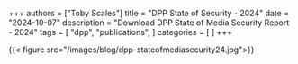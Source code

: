 
+++
authors = ["Toby Scales"]
title = "DPP State of Security - 2024"
date = "2024-10-07"
description = "Download DPP State of Media Security Report - 2024"
tags = [
    "dpp",
    "publications",
]
categories = [
]
+++

{{< figure src="/images/blog/dpp-stateofmediasecurity24.jpg">}}
